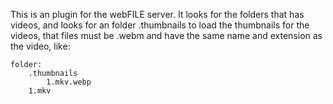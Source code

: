 This is an plugin for the webFILE server.
It looks for the folders that has videos,
and looks for an folder .thumbnails to load
the thumbnails for the videos, that files
must be .webm and have the same name and
extension as the video, like:    
```
folder:    
    .thumbnails    
        1.mkv.webp    
    1.mkv    
```
